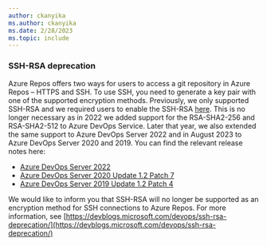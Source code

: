 ```yaml
---
author: ckanyika
ms.author: ckanyika
ms.date: 2/28/2023
ms.topic: include
---
```


### SSH-RSA deprecation

Azure Repos offers two ways for users to access a git repository in Azure Repos – HTTPS and SSH. To use SSH, you need to generate a key pair with one of the supported encryption methods. Previously, we only supported SSH-RSA and we required users to enable the SSH-RSA [here](https://learn.microsoft.com/azure/devops/repos/git/use-ssh-keys-to-authenticate?view=azure-devops#q-ssh-cannot-establish-a-connection-what-should-i-do). This is no longer necessary as in 2022 we added support for the RSA-SHA2-256 and RSA-SHA2-512 to Azure DevOps Service. Later that year, we also extended the same support to Azure DevOps Server 2022 and in August 2023 to Azure DevOps Server 2020 and 2019. You can find the relevant release notes here:

* [Azure DevOps Server 2022](https://learn.microsoft.com/azure/devops/server/release-notes/azuredevops2022?view=azure-devops#azure-devops-server-2022-rc2-release-date-october-25-2022)
* [Azure DevOps Server 2020 Update 1.2 Patch 7](https://learn.microsoft.com/azure/devops/server/release-notes/azuredevops2020u1?view=azure-devops#azure-devops-server-2020-update-12-patch-7-release-date-august-8-2023)
* [Azure DevOps Server 2019 Update 1.2 Patch 4](https://learn.microsoft.com/azure/devops/server/release-notes/azuredevops2019u1?view=azure-devops#azure-devops-server-2019-update-12-patch-4-release-date-august-8-2023)

We would like to inform you that SSH-RSA will no longer be supported as an encryption method for SSH connections to Azure Repos. 
For more information, see [https://devblogs.microsoft.com/devops/ssh-rsa-deprecation/](https://devblogs.microsoft.com/devops/ssh-rsa-deprecation/) 
